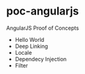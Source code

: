 # poc-angularjs
AngularJS Proof of Concepts

- Hello World
- Deep Linking
- Locale
- Dependecy Injection
- Filter
